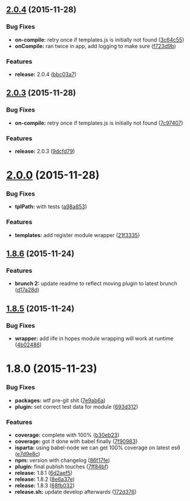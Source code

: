 <a name="2.0.4"></a>
## [2.0.4](https://github.com/j-walker23/angular-template-cache-brunch/compare/2.0.4...v2.0.4) (2015-11-28)


### Bug Fixes

* **on-compile:** retry once if templates.js is initially not found ([3c64c55](https://github.com/j-walker23/angular-template-cache-brunch/commit/3c64c55))
* **onCompile:** ran twice in app, add logging to make sure ([f723d9b](https://github.com/j-walker23/angular-template-cache-brunch/commit/f723d9b))

### Features

* **release:** 2.0.4 ([bbc03a7](https://github.com/j-walker23/angular-template-cache-brunch/commit/bbc03a7))



<a name="2.0.3"></a>
## [2.0.3](https://github.com/j-walker23/angular-template-cache-brunch/compare/2.0.3...v2.0.3) (2015-11-28)


### Bug Fixes

* **on-compile:** retry once if templates.js is initially not found ([7c97407](https://github.com/j-walker23/angular-template-cache-brunch/commit/7c97407))

### Features

* **release:** 2.0.3 ([9dcfd79](https://github.com/j-walker23/angular-template-cache-brunch/commit/9dcfd79))



<a name="2.0.0"></a>
# [2.0.0](https://github.com/j-walker23/angular-template-cache-brunch/compare/2.0.0...v2.0.0) (2015-11-28)


### Bug Fixes

* **tplPath:** with tests ([a98a853](https://github.com/j-walker23/angular-template-cache-brunch/commit/a98a853))

### Features

* **templates:** add register module wrapper ([21f3335](https://github.com/j-walker23/angular-template-cache-brunch/commit/21f3335))



<a name="1.8.6"></a>
## [1.8.6](https://github.com/j-walker23/angular-template-cache-brunch/compare/1.8.6...v1.8.6) (2015-11-24)


### Features

* **brunch 2:** update readme to reflect moving plugin to latest brunch ([d17a28d](https://github.com/j-walker23/angular-template-cache-brunch/commit/d17a28d))



<a name="1.8.5"></a>
## [1.8.5](https://github.com/j-walker23/angular-template-cache-brunch/compare/1.8.5...v1.8.5) (2015-11-24)


### Bug Fixes

* **wrapper:** add iife in hopes module wrapping will work at runtime ([4b02486](https://github.com/j-walker23/angular-template-cache-brunch/commit/4b02486))



<a name="1.8.0"></a>
# 1.8.0 (2015-11-23)


### Bug Fixes

* **packages:** wtf pre-git shit ([7e9ab6a](https://github.com/j-walker23/angular-template-cache-brunch/commit/7e9ab6a))
* **plugin:** set correct test data for module ([693d312](https://github.com/j-walker23/angular-template-cache-brunch/commit/693d312))

### Features

* **coverage:** complete with 100% ([b30eb23](https://github.com/j-walker23/angular-template-cache-brunch/commit/b30eb23))
* **coverage:** got it done with babel finally ([7f90983](https://github.com/j-walker23/angular-template-cache-brunch/commit/7f90983))
* **isparta:** using babel-node we can get 100% coverage on latest es6 ([e7d9e8c](https://github.com/j-walker23/angular-template-cache-brunch/commit/e7d9e8c))
* **npm:** version with changelog ([86f17fe](https://github.com/j-walker23/angular-template-cache-brunch/commit/86f17fe))
* **plugin:** final publish touches ([7ff84bf](https://github.com/j-walker23/angular-template-cache-brunch/commit/7ff84bf))
* **release:** 1.8.1 ([6d2aef5](https://github.com/j-walker23/angular-template-cache-brunch/commit/6d2aef5))
* **release:** 1.8.2 ([8e6a37e](https://github.com/j-walker23/angular-template-cache-brunch/commit/8e6a37e))
* **release:** 1.8.3 ([68fb032](https://github.com/j-walker23/angular-template-cache-brunch/commit/68fb032))
* **release.sh:** update develop afterwards ([172d376](https://github.com/j-walker23/angular-template-cache-brunch/commit/172d376))
